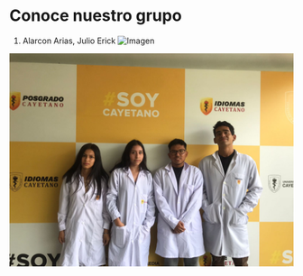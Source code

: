 # Conoce nuestro grupo

1. Alarcon Arias, Julio Erick
![Imagen](FDD_1/Archivos_de_FDD/Imagenes/1.jpg)

![Imagen](Archivos_de_FDD/Imagenes/Foto_integrantes_FDD.jpg)